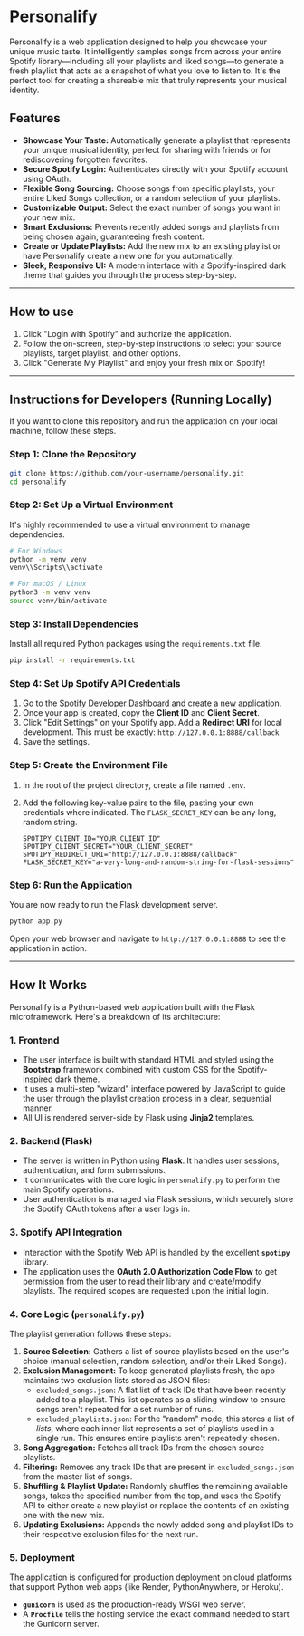 # Personalify

Personalify is a web application designed to help you showcase your unique music taste. It intelligently samples songs from across your entire Spotify library—including all your playlists and liked songs—to generate a fresh playlist that acts as a snapshot of what you love to listen to. It's the perfect tool for creating a shareable mix that truly represents your musical identity.

## Features

-   **Showcase Your Taste:** Automatically generate a playlist that represents your unique musical identity, perfect for sharing with friends or for rediscovering forgotten favorites.
-   **Secure Spotify Login:** Authenticates directly with your Spotify account using OAuth.
-   **Flexible Song Sourcing:** Choose songs from specific playlists, your entire Liked Songs collection, or a random selection of your playlists.
-   **Customizable Output:** Select the exact number of songs you want in your new mix.
-   **Smart Exclusions:** Prevents recently added songs and playlists from being chosen again, guaranteeing fresh content.
-   **Create or Update Playlists:** Add the new mix to an existing playlist or have Personalify create a new one for you automatically.
-   **Sleek, Responsive UI:** A modern interface with a Spotify-inspired dark theme that guides you through the process step-by-step.

---

## How to use

1.  Click "Login with Spotify" and authorize the application.
2.  Follow the on-screen, step-by-step instructions to select your source playlists, target playlist, and other options.
3.  Click "Generate My Playlist" and enjoy your fresh mix on Spotify!

---

## Instructions for Developers (Running Locally)

If you want to clone this repository and run the application on your local machine, follow these steps.

### Step 1: Clone the Repository

```bash
git clone https://github.com/your-username/personalify.git
cd personalify
```

### Step 2: Set Up a Virtual Environment

It's highly recommended to use a virtual environment to manage dependencies.

```bash
# For Windows
python -m venv venv
venv\\Scripts\\activate

# For macOS / Linux
python3 -m venv venv
source venv/bin/activate
```

### Step 3: Install Dependencies

Install all required Python packages using the `requirements.txt` file.

```bash
pip install -r requirements.txt
```

### Step 4: Set Up Spotify API Credentials

1.  Go to the [Spotify Developer Dashboard](https://developer.spotify.com/dashboard/) and create a new application.
2.  Once your app is created, copy the **Client ID** and **Client Secret**.
3.  Click "Edit Settings" on your Spotify app. Add a **Redirect URI** for local development. This must be exactly: `http://127.0.0.1:8888/callback`
4.  Save the settings.

### Step 5: Create the Environment File

1.  In the root of the project directory, create a file named `.env`.
2.  Add the following key-value pairs to the file, pasting your own credentials where indicated. The `FLASK_SECRET_KEY` can be any long, random string.

    ```env
    SPOTIPY_CLIENT_ID="YOUR_CLIENT_ID"
    SPOTIPY_CLIENT_SECRET="YOUR_CLIENT_SECRET"
    SPOTIPY_REDIRECT_URI="http://127.0.0.1:8888/callback"
    FLASK_SECRET_KEY="a-very-long-and-random-string-for-flask-sessions"
    ```

### Step 6: Run the Application

You are now ready to run the Flask development server.

```bash
python app.py
```

Open your web browser and navigate to `http://127.0.0.1:8888` to see the application in action.

---

## How It Works

Personalify is a Python-based web application built with the Flask microframework. Here's a breakdown of its architecture:

### 1. Frontend

-   The user interface is built with standard HTML and styled using the **Bootstrap** framework combined with custom CSS for the Spotify-inspired dark theme.
-   It uses a multi-step "wizard" interface powered by JavaScript to guide the user through the playlist creation process in a clear, sequential manner.
-   All UI is rendered server-side by Flask using **Jinja2** templates.

### 2. Backend (Flask)

-   The server is written in Python using **Flask**. It handles user sessions, authentication, and form submissions.
-   It communicates with the core logic in `personalify.py` to perform the main Spotify operations.
-   User authentication is managed via Flask sessions, which securely store the Spotify OAuth tokens after a user logs in.

### 3. Spotify API Integration

-   Interaction with the Spotify Web API is handled by the excellent **`spotipy`** library.
-   The application uses the **OAuth 2.0 Authorization Code Flow** to get permission from the user to read their library and create/modify playlists. The required scopes are requested upon the initial login.

### 4. Core Logic (`personalify.py`)

The playlist generation follows these steps:

1.  **Source Selection:** Gathers a list of source playlists based on the user's choice (manual selection, random selection, and/or their Liked Songs).
2.  **Exclusion Management:** To keep generated playlists fresh, the app maintains two exclusion lists stored as JSON files:
    -   `excluded_songs.json`: A flat list of track IDs that have been recently added to a playlist. This list operates as a sliding window to ensure songs aren't repeated for a set number of runs.
    -   `excluded_playlists.json`: For the "random" mode, this stores a list of *lists*, where each inner list represents a set of playlists used in a single run. This ensures entire playlists aren't repeatedly chosen.
3.  **Song Aggregation:** Fetches all track IDs from the chosen source playlists.
4.  **Filtering:** Removes any track IDs that are present in `excluded_songs.json` from the master list of songs.
5.  **Shuffling & Playlist Update:** Randomly shuffles the remaining available songs, takes the specified number from the top, and uses the Spotify API to either create a new playlist or replace the contents of an existing one with the new mix.
6.  **Updating Exclusions:** Appends the newly added song and playlist IDs to their respective exclusion files for the next run.

### 5. Deployment

The application is configured for production deployment on cloud platforms that support Python web apps (like Render, PythonAnywhere, or Heroku).
-   **`gunicorn`** is used as the production-ready WSGI web server.
-   A **`Procfile`** tells the hosting service the exact command needed to start the Gunicorn server.
